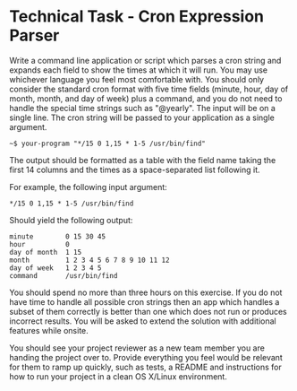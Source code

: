 # Technical Task - Cron Expression Parser

Write a command line application or script which parses a cron string and expands each field to show the times at which it will run. You may use whichever language you feel most comfortable with.
You should only consider the standard cron format with five time fields (minute, hour, day of month, month, and day of week) plus a command, and you do not need to handle the special time strings such as "@yearly". The input will be on a single line.
The cron string will be passed to your application as a single argument.

```
~$ your-program "*/15 0 1,15 * 1-5 /usr/bin/find"
```

The output should be formatted as a table with the field name taking the first 14 columns and
the times as a space-separated list following it. 

For example, the following input argument:

```
*/15 0 1,15 * 1-5 /usr/bin/find
```
Should yield the following output:

```
minute        0 15 30 45
hour          0
day of month  1 15
month         1 2 3 4 5 6 7 8 9 10 11 12
day of week   1 2 3 4 5
command       /usr/bin/find
```

You should spend no more than three hours on this exercise. 
If you do not have time to handle all possible cron strings then an app which handles a subset of them correctly is better than one which does not run or produces incorrect results. 
You ​will be asked to extend the solution with additional features while onsite.

You should see your project reviewer as a new team member you are handing the project over to. 
Provide everything you feel would be relevant for them to ramp up quickly, such as tests, a README and instructions for how to run your project in a clean OS X/Linux environment.
